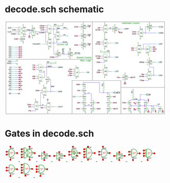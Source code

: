# decode.sch schematic
![decode.sch](decode.png)
# Gates in decode.sch
[ ![nor](nor-sym.png) ](nor.html)
[ ![nandor](nandor-sym.png) ](nandor.html)
[ ![cnot](cnot-sym.png) ](cnot.html)
[ ![not](not-sym.png) ](not.html)
[ ![xnor](xnor-sym.png) ](xnor.html)
[ ![nor4](nor4-sym.png) ](nor4.html)
[ ![nand](nand-sym.png) ](nand.html)
[ ![notp](notp-sym.png) ](notp.html)
[ ![norod](norod-sym.png) ](norod.html)
[ ![nor3od](nor3od-sym.png) ](nor3od.html)
[ ![nandod](nandod-sym.png) ](nandod.html)
[ ![nor4od](nor4od-sym.png) ](nor4od.html)
[ ![nand3od](nand3od-sym.png) ](nand3od.html)
